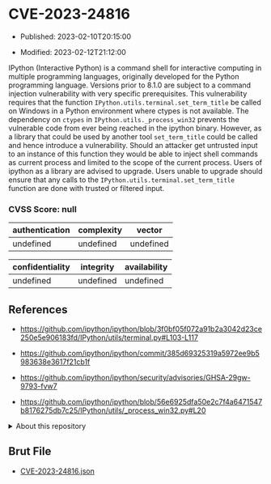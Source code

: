 # CVE-2023-24816

- Published: 2023-02-10T20:15:00

- Modified: 2023-02-12T21:12:00

IPython (Interactive Python) is a command shell for interactive computing in multiple programming languages, originally developed for the Python programming language. Versions prior to 8.1.0 are subject to a command injection vulnerability with very specific prerequisites. This vulnerability requires that the function `IPython.utils.terminal.set_term_title` be called on Windows in a Python environment where ctypes is not available. The dependency on `ctypes` in `IPython.utils._process_win32` prevents the vulnerable code from ever being reached in the ipython binary. However, as a library that could be used by another tool `set_term_title` could be called and hence introduce a vulnerability. Should an attacker get untrusted input to an instance of this function they would be able to inject shell commands as current process and limited to the scope of the current process. Users of ipython as a library are advised to upgrade. Users unable to upgrade should ensure that any calls to the `IPython.utils.terminal.set_term_title` function are done with trusted or filtered input.

### CVSS Score: **null**

| authentication | complexity | vector |
| --- | --- | --- |
| undefined | undefined | undefined |

| confidentiality | integrity | availability |
| --- | --- | --- |
| undefined | undefined | undefined |

## References

* https://github.com/ipython/ipython/blob/3f0bf05f072a91b2a3042d23ce250e5e906183fd/IPython/utils/terminal.py#L103-L117

* https://github.com/ipython/ipython/commit/385d69325319a5972ee9b5983638e3617f21cb1f

* https://github.com/ipython/ipython/security/advisories/GHSA-29gw-9793-fvw7

* https://github.com/ipython/ipython/blob/56e6925dfa50e2c7f4a6471547b8176275db7c25/IPython/utils/_process_win32.py#L20

<details>
<summary>About this repository</summary> 

  This repository is part of the project [Live Hack CVE](https://github.com/Live-Hack-CVE). Main website can be found [www.live-hack.org](https://www.live-hack.org) 
  
  Made by [Sn0wAlice](https://github.com/Sn0wAlice) for the people that care about security and need to have a feed of the latest CVEs. Hope you enjoy it, don't forget to star the repo and follow me on [Twitter](https://twitter.com/Sn0wAlice) and [Github](https://github.com/Sn0wAlice). And that is my [personnal website](https://www.alice-snow.me/)

  - [Home Page](https://github.com/Live-Hack-CVE)
  - [Framework](https://github.com/Live-Hack-CVE/cve-framework)
  - [CVE database](https://github.com/Live-Hack-CVE/full_database)
  - [Changelog](https://github.com/Live-Hack-CVE/Changelog)
</details>

## Brut File

* [CVE-2023-24816.json](https://raw.githubusercontent.com/Live-Hack-CVE/full_database/main/cves/2023/CVE-2023-24816.json)

